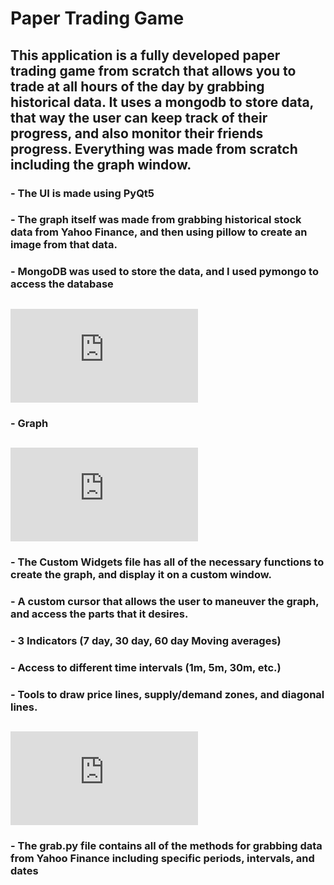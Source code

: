 # Paper Trading Game
## This application is a fully developed paper trading game from scratch that allows you to trade at all hours of the day by grabbing historical data. It uses a mongodb to store data, that way the user can keep track of their progress, and also monitor their friends progress. Everything was made from scratch including the graph window.
###   - The UI is made using PyQt5
###   - The graph itself was made from grabbing historical stock data from Yahoo Finance, and then using pillow to create an image from that data.
###   - MongoDB was used to store the data, and I used pymongo to access the database
## ![graph.py](https://github.com/Caleb2580/Paper-Trading-Game/blob/main/graph.py)
###   - Graph
## ![CustomWidgets.py](https://github.com/Caleb2580/Paper-Trading-Game/blob/main/CustomWidgets.py)
###   - The Custom Widgets file has all of the necessary functions to create the graph, and display it on a custom window.
###   - A custom cursor that allows the user to maneuver the graph, and access the parts that it desires.
###   - 3 Indicators (7 day, 30 day, 60 day Moving averages)
###   - Access to different time intervals (1m, 5m, 30m, etc.)
###   - Tools to draw price lines, supply/demand zones, and diagonal lines.
## ![grab.py](https://github.com/Caleb2580/Paper-Trading-Game/blob/main/grab.py)
###   - The grab.py file contains all of the methods for grabbing data from Yahoo Finance including specific periods, intervals, and dates
